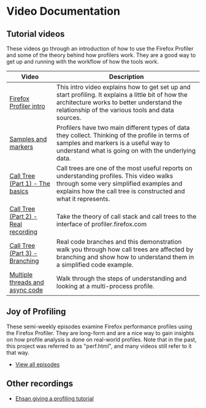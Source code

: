 # Video Documentation

## Tutorial videos

These videos go through an introduction of how to use the Firefox Profiler and some of the theory behind how profilers work. They are a good way to get up and running with the workflow of how the tools work.

| Video | Description |
| ----- | ----------- |
| [Firefox Profiler intro][intro] | This intro video explains how to get set up and start profiling. It explains a little bit of how the architecture works to better understand the relationship of the various tools and data sources. |
| [Samples and markers][samples] |  Profilers have two main different types of data they collect. Thinking of the profile in terms of samples and markers is a useful way to understand what is going on with the underlying data. |
| [Call Tree (Part 1) - The basics][calltree1] | Call trees are one of the most useful reports on understanding profiles. This video walks through some very simplified examples and explains how the call tree is constructed and what it represents. |
| [Call Tree (Part 2) - Real recording][calltree2] | Take the theory of call stack and call trees to the interface of profiler.firefox.com |
| [Call Tree (Part 3) - Branching][calltree3] | Real code branches and this demonstration walk you through how call trees are affected by branching and show how to understand them in a simplified code example. |
| [Multiple threads and async code][threads] | Walk through the steps of understanding and looking at a multi-process profile. |

## Joy of Profiling

These semi-weekly episodes examine Firefox performance profiles using the Firefox Profiler. They are long-form and are a nice way to gain insights on how profile analysis is done on real-world profiles. Note that in the past, this project was referred to as "perf.html", and many videos still refer to it that way.

* [View all episodes][joy]

## Other recordings

 * [Ehsan giving a profiling tutorial](https://vid.ly/e6v7s4?content=video&amp;format=hd_webm)

[intro]: https://www.youtube.com/watch?v=MxgWOTqxOTg&list=PLxaZqnd-OQM620EZ_6eT8qurOnZ4eu6dz&index=1
[samples]: https://www.youtube.com/watch?v=BBDErudR_8Q&index=2&list=PLxaZqnd-OQM620EZ_6eT8qurOnZ4eu6dz
[calltree1]: https://www.youtube.com/watch?v=5L1fP7zOMD8&index=3&list=PLxaZqnd-OQM620EZ_6eT8qurOnZ4eu6dz
[calltree2]: https://www.youtube.com/watch?v=jqhP_25Nl-c&list=PLxaZqnd-OQM620EZ_6eT8qurOnZ4eu6dz&index=4
[calltree3]: https://www.youtube.com/watch?v=3hoceL8d4YM&index=5&list=PLxaZqnd-OQM620EZ_6eT8qurOnZ4eu6dz
[threads]: https://www.youtube.com/watch?v=Qq0h1veSBEc&list=PLxaZqnd-OQM620EZ_6eT8qurOnZ4eu6dz&index=6
[joy]: https://air.mozilla.org/search/?q=joy+of+profiling
